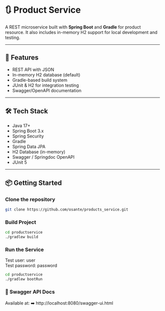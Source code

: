 # 🔃 Product Service

A REST microservice built with **Spring Boot** and **Gradle** for product resource.
It also includes in-memory H2 support for local development and testing.

---

## 🚀 Features

- REST API with JSON
- In-memory H2 database (default)
- Gradle-based build system
- JUnit & H2 for integration testing
- Swagger/OpenAPI documentation

---

## 🛠️ Tech Stack

- Java 17+
- Spring Boot 3.x
- Spring Security
- Gradle
- Spring Data JPA
- H2 Database (in-memory)
- Swagger / Springdoc OpenAPI
- JUnit 5

---

## 📦 Getting Started

### Clone the repository

```bash
git clone https://github.com/osante/products_service.git
```

### Build Project

```bash
cd productservice
./gradlew build
```

### Run the Service

Test user: user  
Test password: password  

```bash
cd productservice
./gradlew bootRun
```


### 🧭 Swagger API Docs
Available at:
➡️ http://localhost:8080/swagger-ui.html
